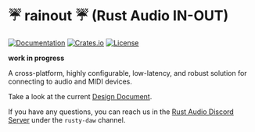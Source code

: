 # ☔ rainout ☔ (Rust Audio IN-OUT)
[![Documentation](https://docs.rs/rainout/badge.svg)](https://docs.rs/rainout)
[![Crates.io](https://img.shields.io/crates/v/rainout.svg)](https://crates.io/crates/rainout)
[![License](https://img.shields.io/crates/l/rainout.svg)](https://github.com/RustyDAW/rainout/blob/main/COPYRIGHT)

**work in progress**

A cross-platform, highly configurable, low-latency, and robust solution for connecting to audio and MIDI devices.

Take a look at the current [Design Document].

If you have any questions, you can reach us in the [Rust Audio Discord Server] under the `rusty-daw` channel.

[Design Document]: ./DESIGN_DOC.md
[Rust Audio Discord Server]: https://discord.gg/Qs2Zwtf9Gf
